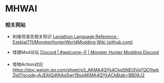 # MHWAI

### 相关网站

- 利维坦语言相关知识 [Leviathon Language Reference · Ezekial711/MonsterHunterWorldModding Wiki (github.com)](https://github.com/Ezekial711/MonsterHunterWorldModding/wiki/Leviathon-Language-Reference)

- 怪猎Mod论坛 [Discord | #welcome-✌ | Monster Hunter Modding Discord](https://discord.com/channels/481188092636823552/481191670784983050)

- 怪物Action对应 https://doc.weixin.qq.com/sheet/e3_AKMA4QYkACkqSNEI3VpTQO1IwbZp0?scode=AJEAIQdfAAoSwr18sqAKMA4QYkACk&tab=BB08J2
